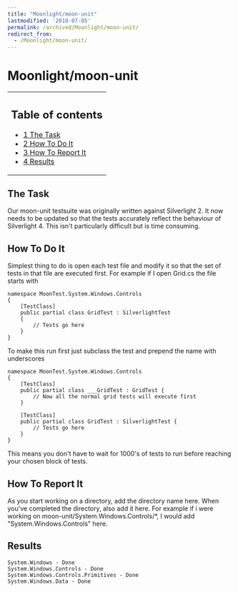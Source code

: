 ```yaml
---
title: "Moonlight/moon-unit"
lastmodified: '2010-07-05'
permalink: /archived/Moonlight/moon-unit/
redirect_from:
  - /Moonlight/moon-unit/
---
```


Moonlight/moon-unit
===================

<table>
<col width="100%" />
<tbody>
<tr class="odd">
<td align="left"><h2>Table of contents</h2>
<ul>
<li><a href="#the-task">1 The Task</a></li>
<li><a href="#how-to-do-it">2 How To Do It</a></li>
<li><a href="#how-to-report-it">3 How To Report It</a></li>
<li><a href="#results">4 Results</a></li>
</ul></td>
</tr>
</tbody>
</table>

The Task
--------

Our moon-unit testsuite was originally written against Silverlight 2. It now needs to be updated so that the tests accurately reflect the behaviour of Silverlight 4. This isn't particularly difficult but is time consuming.

How To Do It
------------

Simplest thing to do is open each test file and modify it so that the set of tests in that file are executed first. For example if I open Grid.cs the file starts with

    namespace MoonTest.System.Windows.Controls
    {
        [TestClass]
        public partial class GridTest : SilverlightTest
        {
            // Tests go here
        }
    }

To make this run first just subclass the test and prepend the name with underscores

    namespace MoonTest.System.Windows.Controls
    {
        [TestClass]
        public partial class ___GridTest : GridTest {
            // Now all the normal grid tests will execute first
        }

        [TestClass]
        public partial class GridTest : SilverlightTest {
            // Tests go here
        }
    }

This means you don't have to wait for 1000's of tests to run before reaching your chosen block of tests.

How To Report It
----------------

As you start working on a directory, add the directory name here. When you've completed the directory, also add it here. For example if i were working on moon-unit/System.Windows.Controls/\*, I would add "System.Windows.Controls" here.

Results
-------

    System.Windows - Done
    System.Windows.Controls - Done
    System.Windows.Controls.Primitives - Done
    System.Windows.Data - Done

